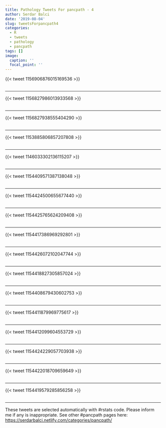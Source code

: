 ```yaml
---
title: Pathology Tweets For pancpath - 4
author: Serdar Balci
date: '2019-08-04'
slug: tweetsForpancpath4
categories:
  - R
  - tweets
  - pathology
  - pancpath
tags: []
image:
  caption: ''
  focal_point: ''
---
```



{{< tweet 1156906876015169536 >}}
<br>
<br>
<hr>
{{< tweet 1156827986013933568 >}}
<br>
<br>
<hr>
{{< tweet 1156827938555404290 >}}
<br>
<br>
<hr>
{{< tweet 1153885806857207808 >}}
<br>
<br>
<hr>
{{< tweet 1146033302136115207 >}}
<br>
<br>
<hr>
{{< tweet 1154409571387138048 >}}
<br>
<br>
<hr>
{{< tweet 1154424500655677440 >}}
<br>
<br>
<hr>
{{< tweet 1154425765624209408 >}}
<br>
<br>
<hr>
{{< tweet 1154417386969292801 >}}
<br>
<br>
<hr>
{{< tweet 1154426072102047744 >}}
<br>
<br>
<hr>
{{< tweet 1154418827305857024 >}}
<br>
<br>
<hr>
{{< tweet 1154408679430602753 >}}
<br>
<br>
<hr>
{{< tweet 1154411879969775617 >}}
<br>
<br>
<hr>
{{< tweet 1154412099604553729 >}}
<br>
<br>
<hr>
{{< tweet 1154424229057703938 >}}
<br>
<br>
<hr>
{{< tweet 1154422018709659649 >}}
<br>
<br>
<hr>
{{< tweet 1154419579285856258 >}}
<br>
<br>
<hr>


These tweets are selected automatically with #rstats code. Please inform me if any is inappropriate.
See other #pancpath pages here: https://serdarbalci.netlify.com/categories/pancpath/
